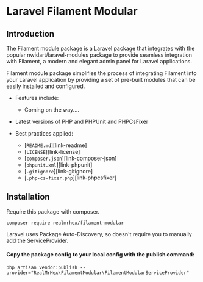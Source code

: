 # Laravel Filament Modular

## Introduction

The Filament module package is a Laravel package that integrates with the popular nwidart/laravel-modules package to provide seamless integration with Filament, a modern and elegant admin panel for Laravel applications.

Filament module package simplifies the process of integrating Filament into your Laravel application by providing a set of pre-built modules that can be easily installed and configured.

- Features include:

  - Coming on the way....

- Latest versions of PHP and PHPUnit and PHPCsFixer

- Best practices applied:
  - [`README.md`][link-readme]
  - [`LICENSE`][link-license]
  - [`composer.json`][link-composer-json]
  - [`phpunit.xml`][link-phpunit]
  - [`.gitignore`][link-gitignore]
  - [`.php-cs-fixer.php`][link-phpcsfixer]

## Installation

Require this package with composer.

```shell
composer require realmrhex/filament-modular
```

Laravel uses Package Auto-Discovery, so doesn't require you to manually add the ServiceProvider.

#### Copy the package config to your local config with the publish command:

```shell
php artisan vendor:publish --provider="RealMrHex\FilamentModular\FilamentModularServiceProvider"
```
